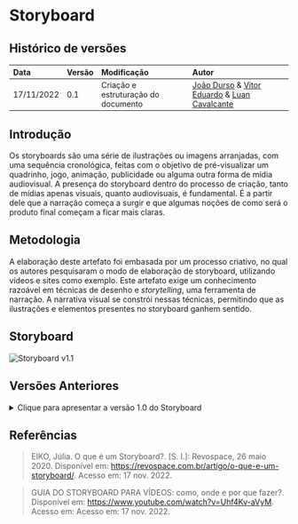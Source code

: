 # Storyboard

## Histórico de versões
| Data | Versão | Modificação | Autor |
| :- | :- | :- | :- |
| 17/11/2022 | 0.1    | Criação e estruturação do documento | [João Durso](https://github.com/jvsdurso) & [Vitor Eduardo](https://github.com/vitorekr) & [Luan Cavalcante](https://github.com/Luan-Cavalcante)| 

## Introdução

Os storyboards são uma série de ilustrações ou imagens arranjadas, com uma sequência cronológica, feitas com o objetivo de pré-visualizar um quadrinho, jogo, animação, publicidade ou alguma outra forma de mídia audiovisual. A presença do storyboard dentro do processo de criação, tanto de mídias apenas visuais, quanto audiovisuais, é fundamental. É a partir dele que a narração começa a surgir e que algumas noções de como será o produto final começam a ficar mais claras.

## Metodologia

A elaboração deste artefato foi embasada por um processo criativo, no qual os autores pesquisaram o modo de elaboração de storyboard, utilizando vídeos e sites como exemplo. Este artefato exige um conhecimento razoável em técnicas de desenho e _storytelling_, uma ferramenta de narração. A narrativa visual se constrói nessas técnicas, permitindo que as ilustrações e elementos presentes no storyboard ganhem sentido.

## Storyboard

![Storyboard v1.1](~caminhodoasset)

## Versões Anteriores

<details>
<summary>Clique para apresentar a versão 1.0 do Storyboard</summary>
 
### Storyboard v1.0
 
O Storyboard foi feito no [Storyboardthat](https://www.storyboardthat.com/pt) e não teve como restaurar todo o histórico de cada modificação. No entanto, as contribuições dessa versão foram:
- Adição da primeira linha de quadrinhos, com foco nos usuários que pretendem adotar pets e/ou divulgar pets abandonados no aplicativo IdotPet.
 
![Storyboard v1.0](../assets/storyboard/storyboard_v1_0.jpeg)
 
**Autor(es):** <br>
[Luan Vasco](https://github.com/Luan-Cavalcante) <br><br>
</details>

## Referências

> EIKO, Júlia. O que é um Storyboard?. [S. l.]: Revospace, 26 maio 2020. Disponível em: https://revospace.com.br/artigo/o-que-e-um-storyboard/. Acesso em: 17 nov. 2022.

> GUIA DO STORYBOARD PARA VÍDEOS: como, onde e por que fazer?. Disponível em: https://www.youtube.com/watch?v=Uhf4Kv-aVyM. Acesso em: Acesso em: 17 nov. 2022.